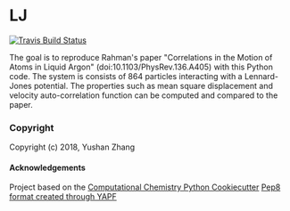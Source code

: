 LJ
==============================
[//]: # (Badges)
[![Travis Build Status](https://travis-ci.org/yushan7799/LJ.png)](https://travis-ci.org/yushan7799/LJ)

The goal is to reproduce Rahman's paper "Correlations in the Motion of Atoms in Liquid Argon" (doi:10.1103/PhysRev.136.A405) with this Python code. 
The system is consists of 864 particles interacting with a Lennard-Jones potential. The properties such as  mean square displacement and velocity auto-correlation function can be computed and compared to the paper.

### Copyright

Copyright (c) 2018, Yushan Zhang


#### Acknowledgements
 
Project based on the 
[Computational Chemistry Python Cookiecutter](https://github.com/choderalab/cookiecutter-python-comp-chem)
[Pep8 format created through YAPF](https://github.com/google/yapf)
